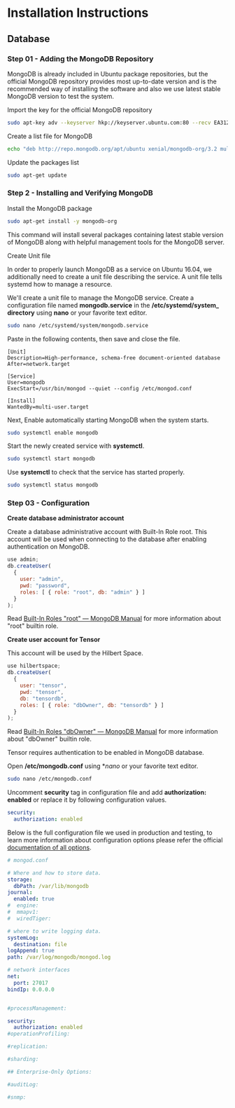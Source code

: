 # Installation Instructions

## Database

### Step 01 - Adding the MongoDB Repository

MongoDB is already included in Ubuntu package repositories, but the official MongoDB repository provides most up-to-date version and is the recommended way of installing the software and also we use latest stable MongoDB version to test the system.

Import the key for the official MongoDB repository

```bash
sudo apt-key adv --keyserver hkp://keyserver.ubuntu.com:80 --recv EA312927
```

Create a list file for MongoDB

```bash
echo "deb http://repo.mongodb.org/apt/ubuntu xenial/mongodb-org/3.2 multiverse" | sudo tee /etc/apt/sources.list.d/mongodb-org-3.2.list
```

Update the packages list

```bash
sudo apt-get update
```

### Step 2 - Installing and Verifying MongoDB

Install the MongoDB package

```bash
sudo apt-get install -y mongodb-org
```

This command will install several packages containing latest stable version of MongoDB along with helpful management tools for the MongoDB server.

Create Unit file

In order to properly launch MongoDB as a service on Ubuntu 16.04, we additionally need to create a unit file describing the service. A unit file tells systemd how to manage a resource.

We'll create a unit file to manage the MongoDB service. Create a configuration file named **mongodb.service** in the **/etc/systemd/system_ directory** using **nano** or your favorite text editor.

```bash
sudo nano /etc/systemd/system/mongodb.service
```

Paste in the following contents, then save and close the file.

```
[Unit]
Description=High-performance, schema-free document-oriented database
After=network.target

[Service]
User=mongodb
ExecStart=/usr/bin/mongod --quiet --config /etc/mongod.conf

[Install]
WantedBy=multi-user.target
```

Next, Enable automatically starting MongoDB when the system starts.

```bash
sudo systemctl enable mongodb
```

Start the newly created service with **systemctl**.

```bash
sudo systemctl start mongodb
```

Use **systemctl** to check that the service has started properly.

```bash
sudo systemctl status mongodb
```

### Step 03 - Configuration

**Create database administrator account**

Create a database administrative account with Built-In Role root. This account will be used when connecting to the database after enabling authentication on MongoDB.

```javascript
use admin;
db.createUser(
  {
    user: "admin",
    pwd: "password",
    roles: [ { role: "root", db: "admin" } ]
  }
);
```

Read [Built-In Roles "root" — MongoDB Manual](https://docs.mongodb.com/manual/reference/built-in-roles/#root) for more information about "root" builtin role.


**Create user account for Tensor**

This account will be used by the Hilbert Space.

```javascript
use hilbertspace;
db.createUser(
  {
    user: "tensor",
    pwd: "tensor",
    db: "tensordb",
    roles: [ { role: "dbOwner", db: "tensordb" } ]
  }
);
```
Read [Built-In Roles "dbOwner" — MongoDB Manual](https://docs.mongodb.com/manual/reference/built-in-roles/#dbOwner) for more information about "dbOwner" builtin role. 


Tensor requires authentication to be enabled in MongoDB database.

Open **/etc/mongodb.conf** using **nano* or your favorite text editor.

```bash
sudo nano /etc/mongodb.conf
```

Uncomment **security** tag in configuration file and add **authorization: enabled** or replace it by following configuration values.

```yaml
security:
  authorization: enabled
```

Below is the full configuration file we used in production and testing, to learn more information about configuration options please refer the official [documentation of all options](http://docs.mongodb.org/manual/reference/configuration-options/).

```yaml
# mongod.conf

# Where and how to store data.
storage:
  dbPath: /var/lib/mongodb
journal:
  enabled: true
#  engine:
#  mmapv1:
#  wiredTiger:

# where to write logging data.
systemLog:
  destination: file
logAppend: true
path: /var/log/mongodb/mongod.log

# network interfaces
net:
  port: 27017
bindIp: 0.0.0.0


#processManagement:

security:
  authorization: enabled
#operationProfiling:

#replication:

#sharding:

## Enterprise-Only Options:

#auditLog:

#snmp:
```